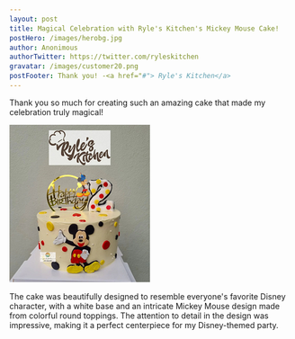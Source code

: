 ```yaml
---
layout: post
title: Magical Celebration with Ryle's Kitchen's Mickey Mouse Cake!
postHero: /images/herobg.jpg
author: Anonimous
authorTwitter: https://twitter.com/ryleskitchen
gravatar: /images/customer20.png
postFooter: Thank you! -<a href="#"> Ryle's Kitchen</a>
---
```



Thank you so much for creating such an amazing cake that made my celebration truly magical!

<img class="pull-left" src="/images/082222-1.png" alt="mickey mouse cake"><br>

The cake was beautifully designed to resemble everyone's favorite Disney character, with a white base and an intricate Mickey Mouse design made from colorful round toppings. The attention to detail in the design was impressive, making it a perfect centerpiece for my Disney-themed party.
